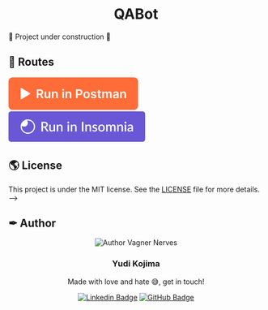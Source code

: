<p align="center">
  
  <h1 align="center">QABot</h1>

🚧 Project under construction 🚧

</p>

## 📝 Routes

[![Run in Postman](https://github.com/VagnerNerves/default-readme/blob/main/assets/run-in-postman.svg)](https://app.getpostman.com/run-collection/link)
[![Run in Insomnia](https://github.com/VagnerNerves/default-readme/blob/main/assets/run-in-insomnia.svg)](https://insomnia.rest/run/?label=NAMEPROJECT&uri=LINK)

## 🌎 License

This project is under the MIT license. See the [LICENSE](https://choosealicense.com/licenses/mit/) file for more details. -->

## ✒ Author

<p align="center">
  <img width="200px" alt="Author Vagner Nerves" title="Author Vagner Nerves" src="https://github.com/YudiKojima.png" />

  <h3 align="center">Yudi Kojima</h3>
  
  <p align="center">  
    Made with love and hate 😅, get in touch!
  </p>
</p>  
  
<div align="center">

[![Linkedin Badge](https://img.shields.io/badge/-LinkedIn-1f6feb?style=flat-square&logo=Linkedin&logoColor=white&link=https://www.linkedin.com/in/marcosyudikojima/)](https://www.linkedin.com/in/marcosyudikojima/)
[![GitHub Badge](https://img.shields.io/badge/-GitHub-1f6feb?style=flat-square&logo=GitHub&logoColor=white&link=https://github.com/YudiKojima)](https://github.com/YudiKojima)

</div>
